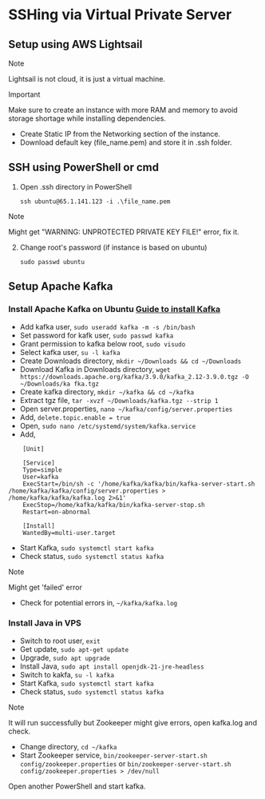 # SSHing via Virtual Private Server

## Setup using AWS Lightsail
> [!NOTE] 
> Lightsail is not cloud, it is just a virtual machine.

> [!IMPORTANT]
> Make sure to create an instance with more RAM and memory to avoid storage shortage while installing dependencies.

- Create Static IP from the Networking section of the instance.
- Download default key (file_name.pem) and store it in .ssh folder.

## SSH using PowerShell or cmd
1. Open .ssh directory in PowerShell
    ```
    ssh ubuntu@65.1.141.123 -i .\file_name.pem
    ```

> [!NOTE]
> Might get "WARNING: UNPROTECTED PRIVATE KEY FILE!" error, fix it.

2. Change root's password (if instance is based on ubuntu)
    ```
    sudo passwd ubuntu
    ```

## Setup Apache Kafka

### Install Apache Kafka on Ubuntu [Guide to install Kafka](https://vegastack.com/tutorials/how-to-install-apache-kafka-on-ubuntu-22-04/)

 - Add kafka user, ```sudo useradd kafka -m -s /bin/bash```
 - Set password for kafk user, ```sudo passwd kafka```
 - Grant permission to kafka below root, ```sudo visudo```
 - Select kafka user, ```su -l kafka```
 - Create Downloads directory, ```mkdir ~/Downloads && cd ~/Downloads```
 - Download Kafka in Downloads directory, ```wget https://downloads.apache.org/kafka/3.9.0/kafka_2.12-3.9.0.tgz -O ~/Downloads/ka
fka.tgz```
 - Create kafka directory, ```mkdir ~/kafka && cd ~/kafka```
 - Extract tgz file, ```tar -xvzf ~/Downloads/kafka.tgz --strip 1```
 - Open server.properties, ```nano ~/kafka/config/server.properties```
 - Add, ```delete.topic.enable = true```
 - Open, ```sudo nano /etc/systemd/system/kafka.service```
 - Add,
```
    [Unit]
   
    [Service]
    Type=simple
    User=kafka
    ExecStart=/bin/sh -c '/home/kafka/kafka/bin/kafka-server-start.sh /home/kafka/kafka/config/server.properties > /home/kafka/kafka/kafka.log 2>&1'
    ExecStop=/home/kafka/kafka/bin/kafka-server-stop.sh
    Restart=on-abnormal

    [Install]
    WantedBy=multi-user.target
```
 - Start Kafka, ```sudo systemctl start kafka```
 - Check status, ```sudo systemctl status kafka```
 
> [!NOTE]
> Might get 'failed' error

- Check for potential errors in, ```~/kafka/kafka.log```

### Install Java in VPS

- Switch to root user, ```exit```
- Get update, ```sudo apt-get update```
- Upgrade, ```sudo apt upgrade```
- Install Java, ```sudo apt install openjdk-21-jre-headless```
- Switch to kakfa, ```su -l kafka```
- Start Kafka, ```sudo systemctl start kafka```
- Check status, ```sudo systemctl status kafka```
  
> [!NOTE]
> It will run successfully but Zookeeper might give errors, open kafka.log and check.

- Change directory, ```cd ~/kafka```
- Start Zookeeper service, ```bin/zookeeper-server-start.sh config/zookeeper.properties``` or ```bin/zookeeper-server-start.sh config/zookeeper.properties > /dev/null```

Open another PowerShell and start kafka.